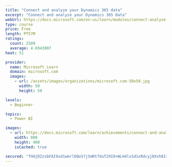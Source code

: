 ```yaml
---
title: "Connect and analyze your Dynamics 365 data​"
excerpt: "Connect and analyze your Dynamics 365 Data​"
webUrl: https://docs.microsoft.com/en-us/learn/modules/connect-analyze-dynamics-365-data/
type: course
price: Free
length: PT57M
ratings:
  count: 2509
  average: 4.6943007
heat: 51

provider:
  name: Microsoft Learn
  domain: microsoft.com
  images:
    - url: /assets/images/organizations/microsoft.com-50x50.jpg
      width: 50
      height: 50

levels:
  - Beginner

topics:
  - Power BI

images:
  - url: https://docs.microsoft.com/learn/achievements/connect-and-analyze-your-microsoft-dynamics-365-data-social.png
    width: 800
    height: 400
    isCached: true

secured: "fH4jDZzsbFAI9vd1wmrlDQoS7jSmRtfduT29I8+WLH4lxSd1xRdcyj8Xvh8Irn3Xq0bEUb5R1ipSFFOPdeYPqQfy21/UtZbB5oAHZN91fwrTe0UJN+Tbk+ArdBZtJmFUFjUJWNvQw5tn5eKZ5wLojDitg4me3TQrR45KDeMf1NOSPKdZ+7iSoSjxuIEAicxqtPo8gfxyvSb0l1A4S0/2aSZau7zZGH2r7Nfw6j5452Bp9PVD3iU/5+z4OY2aMdDRf3IzqG4gnSSl09CGeMcUCO4E85MLhFSLrANem6Crif8AOaA2Ailx2kwDfbXzUsZe7TeJZHwhtbPuFa9s6a2OGHGDuZyiLONGwEyvQbXmy5YhFjF40O4B5gu9j0NdFju3fcyDFp3JolvLcv9qb1PewNEdIG9XYLEWpyHZ7CjXmTs=;nkrA/Ag5pa8+bJMk0ppQ+w=="
---
```


